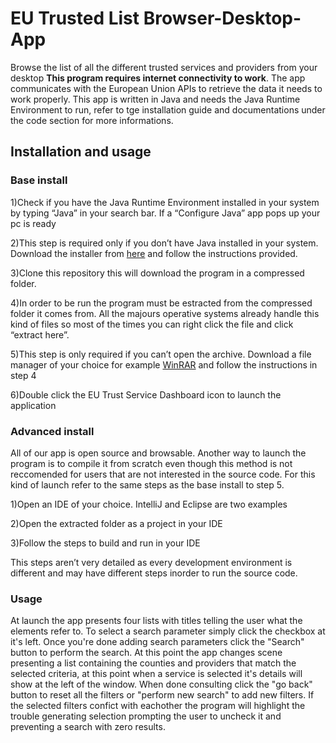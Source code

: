 # EU Trusted List Browser-Desktop-App
Browse the list of all the different trusted services and providers from your desktop
**This program requires internet connectivity to work**.
The app communicates with the European Union APIs to retrieve the data it needs to work properly.
This app is written in Java and needs the Java Runtime Environment to run, refer to tge installation guide and documentations under the code section for more informations.
## Installation and usage
### Base install
1)Check if you have the Java Runtime Environment installed in  your system by typing “Java” in your search bar. If a “Configure Java” app pops up your pc is ready

2)This step is required only if you don’t have Java installed in your system. Download the installer from [here](https://www.java.com/en/) and follow the instructions provided.

3)Clone this repository this will download the program in a compressed folder.

4)In order to be run the program must be estracted from the compressed folder it comes from. All the majours operative systems already handle this kind of files so most of the times you can right click the file and click “extract here”.

5)This step is only required if you can’t open the archive. Download a file manager of your choice for example [WinRAR](https://www.win-rar.com/predownload.html?&L=11) and follow the instructions in step 4

6)Double click the EU Trust Service Dashboard icon to launch the application

### Advanced install
All of our app is open source and browsable. Another way to launch the program is to compile it from scratch even though this method is not reccomended for users that are not interested in the source code. For this kind of launch refer to the same steps as the base install to step 5.

1)Open an IDE of your choice. IntelliJ and Eclipse are two examples

2)Open the extracted folder as a project in your IDE

3)Follow the steps to build and run in your IDE

This steps aren’t very detailed as every development environment is different and may have different steps inorder to run the source code.

### Usage
At launch the app presents four lists with titles telling the user what the elements refer to. To select a search parameter simply click the checkbox at it's left.
Once you're done adding search parameters click the "Search" button to perform the search. At this point the app changes scene presenting a list containing the counties and providers that match the selected criteria, at this point when a service is selected it's details will show at the left of the window. When done consulting click the "go back" button to reset all the filters or "perform new search" to add new filters.
If the selected filters confict with eachother the program will highlight the trouble generating selection prompting the user to uncheck it and preventing a search with zero results.
